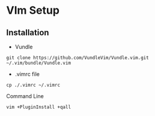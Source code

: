 # VIm Setup

## Installation

- Vundle
```
git clone https://github.com/VundleVim/Vundle.vim.git ~/.vim/bundle/Vundle.vim
```

- .vimrc file
```
cp ./.vimrc ~/.vimrc
```

Command Line
```
vim +PluginInstall +qall
```

